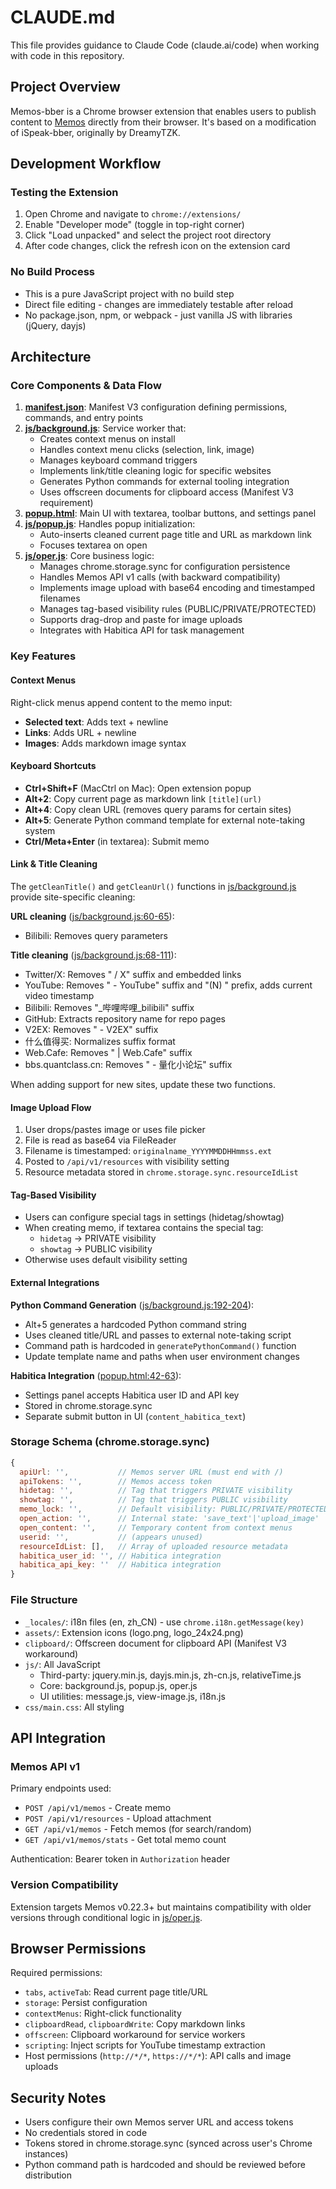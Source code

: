 # CLAUDE.md

This file provides guidance to Claude Code (claude.ai/code) when working with code in this repository.

## Project Overview

Memos-bber is a Chrome browser extension that enables users to publish content to [Memos](https://usememos.com/) directly from their browser. It's based on a modification of iSpeak-bber, originally by DreamyTZK.

## Development Workflow

### Testing the Extension
1. Open Chrome and navigate to `chrome://extensions/`
2. Enable "Developer mode" (toggle in top-right corner)
3. Click "Load unpacked" and select the project root directory
4. After code changes, click the refresh icon on the extension card

### No Build Process
- This is a pure JavaScript project with no build step
- Direct file editing - changes are immediately testable after reload
- No package.json, npm, or webpack - just vanilla JS with libraries (jQuery, dayjs)

## Architecture

### Core Components & Data Flow

1. **[manifest.json](manifest.json)**: Manifest V3 configuration defining permissions, commands, and entry points
2. **[js/background.js](js/background.js)**: Service worker that:
   - Creates context menus on install
   - Handles context menu clicks (selection, link, image)
   - Manages keyboard command triggers
   - Implements link/title cleaning logic for specific websites
   - Generates Python commands for external tooling integration
   - Uses offscreen documents for clipboard access (Manifest V3 requirement)
3. **[popup.html](popup.html)**: Main UI with textarea, toolbar buttons, and settings panel
4. **[js/popup.js](js/popup.js)**: Handles popup initialization:
   - Auto-inserts cleaned current page title and URL as markdown link
   - Focuses textarea on open
5. **[js/oper.js](js/oper.js)**: Core business logic:
   - Manages chrome.storage.sync for configuration persistence
   - Handles Memos API v1 calls (with backward compatibility)
   - Implements image upload with base64 encoding and timestamped filenames
   - Manages tag-based visibility rules (PUBLIC/PRIVATE/PROTECTED)
   - Supports drag-drop and paste for image uploads
   - Integrates with Habitica API for task management

### Key Features

#### Context Menus
Right-click menus append content to the memo input:
- **Selected text**: Adds text + newline
- **Links**: Adds URL + newline
- **Images**: Adds markdown image syntax

#### Keyboard Shortcuts
- **Ctrl+Shift+F** (MacCtrl on Mac): Open extension popup
- **Alt+2**: Copy current page as markdown link `[title](url)`
- **Alt+4**: Copy clean URL (removes query params for certain sites)
- **Alt+5**: Generate Python command template for external note-taking system
- **Ctrl/Meta+Enter** (in textarea): Submit memo

#### Link & Title Cleaning
The `getCleanTitle()` and `getCleanUrl()` functions in [js/background.js](js/background.js) provide site-specific cleaning:

**URL cleaning** ([js/background.js:60-65](js/background.js#L60-L65)):
- Bilibili: Removes query parameters

**Title cleaning** ([js/background.js:68-111](js/background.js#L68-L111)):
- Twitter/X: Removes " / X" suffix and embedded links
- YouTube: Removes " - YouTube" suffix and "(N) " prefix, adds current video timestamp
- Bilibili: Removes "_哔哩哔哩_bilibili" suffix
- GitHub: Extracts repository name for repo pages
- V2EX: Removes " - V2EX" suffix
- 什么值得买: Normalizes suffix format
- Web.Cafe: Removes " | Web.Cafe" suffix
- bbs.quantclass.cn: Removes " - 量化小论坛" suffix

When adding support for new sites, update these two functions.

#### Image Upload Flow
1. User drops/pastes image or uses file picker
2. File is read as base64 via FileReader
3. Filename is timestamped: `originalname_YYYYMMDDHHmmss.ext`
4. Posted to `/api/v1/resources` with visibility setting
5. Resource metadata stored in `chrome.storage.sync.resourceIdList`

#### Tag-Based Visibility
- Users can configure special tags in settings (hidetag/showtag)
- When creating memo, if textarea contains the special tag:
  - `hidetag` → PRIVATE visibility
  - `showtag` → PUBLIC visibility
- Otherwise uses default visibility setting

#### External Integrations

**Python Command Generation** ([js/background.js:192-204](js/background.js#L192-L204)):
- Alt+5 generates a hardcoded Python command string
- Uses cleaned title/URL and passes to external note-taking script
- Command path is hardcoded in `generatePythonCommand()` function
- Update template name and paths when user environment changes

**Habitica Integration** ([popup.html:42-63](popup.html#L42-L63)):
- Settings panel accepts Habitica user ID and API key
- Stored in chrome.storage.sync
- Separate submit button in UI (`content_habitica_text`)

### Storage Schema (chrome.storage.sync)

```javascript
{
  apiUrl: '',           // Memos server URL (must end with /)
  apiTokens: '',        // Memos access token
  hidetag: '',          // Tag that triggers PRIVATE visibility
  showtag: '',          // Tag that triggers PUBLIC visibility
  memo_lock: '',        // Default visibility: PUBLIC/PRIVATE/PROTECTED
  open_action: '',      // Internal state: 'save_text'|'upload_image'
  open_content: '',     // Temporary content from context menus
  userid: '',           // (appears unused)
  resourceIdList: [],   // Array of uploaded resource metadata
  habitica_user_id: '', // Habitica integration
  habitica_api_key: ''  // Habitica integration
}
```

### File Structure

- `_locales/`: i18n files (en, zh_CN) - use `chrome.i18n.getMessage(key)`
- `assets/`: Extension icons (logo.png, logo_24x24.png)
- `clipboard/`: Offscreen document for clipboard API (Manifest V3 workaround)
- `js/`: All JavaScript
  - Third-party: jquery.min.js, dayjs.min.js, zh-cn.js, relativeTime.js
  - Core: background.js, popup.js, oper.js
  - UI utilities: message.js, view-image.js, i18n.js
- `css/main.css`: All styling

## API Integration

### Memos API v1
Primary endpoints used:
- `POST /api/v1/memos` - Create memo
- `POST /api/v1/resources` - Upload attachment
- `GET /api/v1/memos` - Fetch memos (for search/random)
- `GET /api/v1/memos/stats` - Get total memo count

Authentication: Bearer token in `Authorization` header

### Version Compatibility
Extension targets Memos v0.22.3+ but maintains compatibility with older versions through conditional logic in [js/oper.js](js/oper.js).

## Browser Permissions

Required permissions:
- `tabs`, `activeTab`: Read current page title/URL
- `storage`: Persist configuration
- `contextMenus`: Right-click functionality
- `clipboardRead`, `clipboardWrite`: Copy markdown links
- `offscreen`: Clipboard workaround for service workers
- `scripting`: Inject scripts for YouTube timestamp extraction
- Host permissions (`http://*/*`, `https://*/*`): API calls and image uploads

## Security Notes

- Users configure their own Memos server URL and access tokens
- No credentials stored in code
- Tokens stored in chrome.storage.sync (synced across user's Chrome instances)
- Python command path is hardcoded and should be reviewed before distribution
